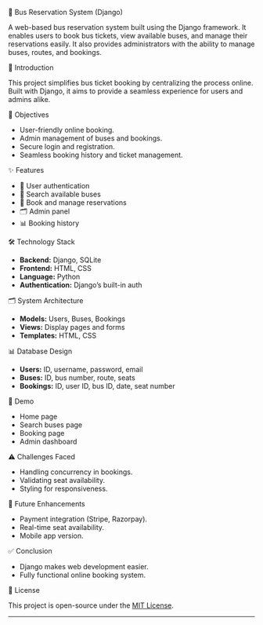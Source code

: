 🚌 Bus Reservation System (Django)

A web-based bus reservation system built using the Django framework. It enables users to book bus tickets, view available buses, and manage their reservations easily. It also provides administrators with the ability to manage buses, routes, and bookings.

🚀 Introduction

This project simplifies bus ticket booking by centralizing the process online. Built with Django, it aims to provide a seamless experience for users and admins alike.

🎯 Objectives

- User-friendly online booking.
- Admin management of buses and bookings.
- Secure login and registration.
- Seamless booking history and ticket management.

✨ Features

- 🔐 User authentication
- 🔎 Search available buses
- 📝 Book and manage reservations
- 🗂️ Admin panel
- 📊 Booking history

🛠️ Technology Stack

- **Backend:** Django, SQLite
- **Frontend:** HTML, CSS
- **Language:** Python
- **Authentication:** Django’s built-in auth

🗂️ System Architecture

- **Models:** Users, Buses, Bookings
- **Views:** Display pages and forms
- **Templates:** HTML, CSS 

📊 Database Design

- **Users:** ID, username, password, email
- **Buses:** ID, bus number, route, seats
- **Bookings:** ID, user ID, bus ID, date, seat number

📸 Demo 

- Home page
- Search buses page
- Booking page
- Admin dashboard

⚠️ Challenges Faced

- Handling concurrency in bookings.
- Validating seat availability.
- Styling for responsiveness.

🔮 Future Enhancements

- Payment integration (Stripe, Razorpay).
- Real-time seat availability.
- Mobile app version.

✅ Conclusion

- Django makes web development easier.
- Fully functional online booking system.

📄 License

This project is open-source under the [MIT License](LICENSE).

---
